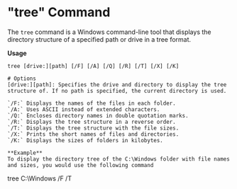 # "tree" Command

The `tree` command is a Windows command-line tool that displays the directory structure of a specified path or drive in a tree format.

**Usage**

```plaintext
tree [drive:][path] [/F] [/A] [/Q] [/R] [/T] [/X] [/K]

# Options
[drive:][path]: Specifies the drive and directory to display the tree structure of. If no path is specified, the current directory is used.

`/F:` Displays the names of the files in each folder.
`/A:` Uses ASCII instead of extended characters.
`/Q:` Encloses directory names in double quotation marks.
`/R:` Displays the tree structure in a reverse order.
`/T:` Displays the tree structure with the file sizes.
`/X:` Prints the short names of files and directories.
`/K:` Displays the sizes of folders in kilobytes.

**Example**
To display the directory tree of the C:\Windows folder with file names and sizes, you would use the following command

```
tree C:\Windows /F /T
```
